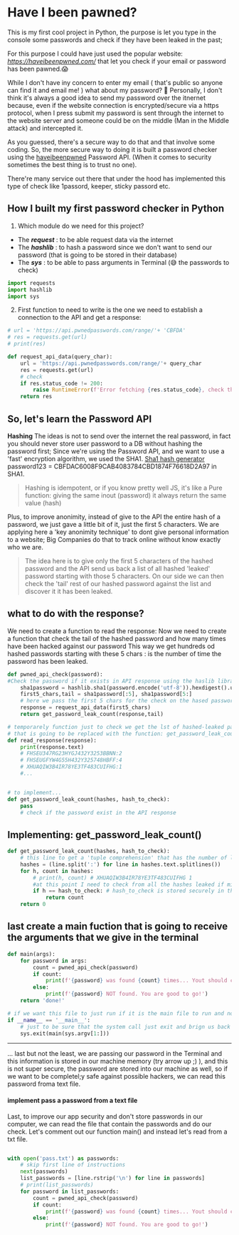 # Have I been pawned?

This is my first cool project in Python, the purpose is let you type in the console some passwords and check if they have been leaked in the past;

For this purpose I could have just used the popular website: _https://haveibeenpwned.com/_ that let you check if your email or password has been pawned.😱

While I don't have iny concern to enter my email ( that's public so anyone can find it and email me! ) what about my password? 🤔
Personally, I don't think it's always a good idea to send my password over the itnernet because, even if the website connection is encrypted/secure via a https protocol, when I press submit my password is sent through the internet to the website server and someone could be on the middle (Man in the Middle attack) and intercepted it.

As you guessed, there's a secure way to do that and that involve some coding.
So, the more secure way to doing it is built a password checker using the [haveibeenpwned](https://haveibeenpwned.com/API/v3) Password API. (When it comes to security sometimes the best thing is to trust no one).

There're many service out there that under the hood has implemented this type of check like 1passord, keeper, sticky passord etc.

## How I built my first password checker in Python

1. Which module do we need for this project?

- The **_request_** : to be able request data via the internet
- The **_hashlib_** : to hash a password since we don't want to send our password (that is going to be stored in their database)
- The **_sys_** : to be able to pass arguments in Terminal (😅 the passwords to check)

```python
import requests
import hashlib
import sys
```

2. First function to need to write is the one we need to establish a connection to the API and get a response:

```python
# url = 'https://api.pwnedpasswords.com/range/'+ 'CBFDA'
# res = requests.get(url)
# print(res)

def request_api_data(query_char):
    url = 'https://api.pwnedpasswords.com/range/'+ query_char
    res = requests.get(url)
    # check
    if res.status_code != 200:
        raise RuntimeError(f'Error fetching {res.status_code}, check the API and try again')
    return res
```

## So, let's learn the Password API

**Hashing**
The ideas is not to send over the internet the real password, in fact you should never store user password to a DB without hashing the password first;
Since we're using the Password API, and we want to use a 'fast' encryption algorithm, we used the SHA1.
[Sha1 hash generator](https://passwordsgenerator.net/sha1-hash-generator/)
password123 = CBFDAC6008F9CAB4083784CBD1874F76618D2A97 in SHA1.

> Hashing is idempotent, or if you know pretty well JS, it's like a Pure function: giving the same inout (password) it always return the same value (hash)

Plus, to improve anonimity, instead of give to the API the entire hash of a password, we just gave a little bit of it, just the first 5 characters.
We are applying here a 'key anonimity technique' to dont give personal information to a website;
Big Companies do that to track online without know exactly who we are.

> The idea here is to give only the first 5 characters of the hashed password and the API send us back a list of all hashed 'leaked' password starting with those 5 characters.
> On our side we can then check the 'tail' rest of our hashed password against the list and discover it it has been leaked.

## what to do with the response?

We need to create a function to read the response:
Now we need to create a function that check the tail of the hashed password and how many times have been hacked against our password
This way we get hundreds od hashed passwords starting with these 5 chars
:<number> is the number of time the password has been leaked.

```python
def pwned_api_check(password):
#Check the password if it exists in API response using the haslib library/methods...
    sha1password = hashlib.sha1(password.encode('utf-8')).hexdigest().upper()
    first5_chars,tail = sha1password[:5], sha1password[5:]
    # here we pass the first 5 chars for the check on the hased password
    response = request_api_data(first5_chars)
    return get_password_leak_count(response,tail)

# temporarely function just to check we get the lst of hashed-leaked passwords, d=not for production! 😅
# that is going to be replaced with the function: get_password_leak_count()
def read_response(response):
    print(response.text)
    # FHSEU347RG23HYGJ432Y3253BBNN:2
    # FHSEUGFYW4G55H432Y325748HBFF:4
    # XHUAQIW3B4IR78YE3TF483CUIFHG:1
    #...
```

```python

# to implement...
def get_password_leak_count(hashes, hash_to_check):
    pass
    # check if the password exist in the API response
```

## Implementing: get_password_leak_count()

```python
def get_password_leak_count(hashes, hash_to_check):
    # this line to get a 'tuple comprehension' that has the number of leaks for hash
    hashes = (line.split(':') for line in hashes.text.splitlines())
    for h, count in hashes:
        # print(h, count) # XHUAQIW3B4IR78YE3TF483CUIFHG 1
        #at this point I need to check from all the hashes leaked if mine is there (I do not provive this to the service, is only on my machine)
        if h == hash_to_check: # hash_to_check is stored securely in the 'tail' parameter in the previous function...
            return count
    return 0
```

## last create a main fuction that is going to receive the arguments that we give in the terminal

```python
def main(args):
    for password in args:
        count = pwned_api_check(password)
        if count:
            print(f'{password} was found {count} times... Yout should change your password!')
        else:
            print(f'{password} NOT found. You are good to go!')
    return 'done!'

# if we want this file to just run if it is the main file to run and not just imported:
if __name__ == '__main__':
    # just to be sure that the system call just exit and brign us back to the CLI
    sys.exit(main(sys.argv[1:]))
```

---

...
last but not the least,
we are passing our password in the Terminal and this information is stored in our machine memory (try arrow up ;) ),
and this is not super secure,
the password are stored into our machine as well, so if we want to be completel;y safe against possible hackers, we can read this password froma text file.

#### implement pass a password from a text file

Last, to improve our app security and don't store passwords in our computer, we can read the file that contain the passwords and do our check.
Let's comment out our function main() and instead let's read from a txt file.

```python

with open('pass.txt') as passwords:
    # skip first line of instructions
    next(passwords)
    list_passwords = [line.rstrip('\n') for line in passwords]
    # print(list_passwords)
    for password in list_passwords:
        count = pwned_api_check(password)
        if count:
            print(f'{password} was found {count} times... Yout should change your password!')
        else:
            print(f'{password} NOT found. You are good to go!')
```
